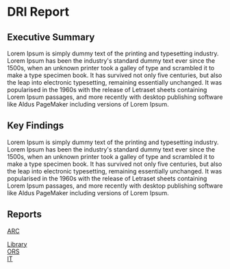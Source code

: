 # DRI Report

## Executive Summary

Lorem Ipsum is simply dummy text of the printing and typesetting industry. Lorem Ipsum has been the industry's standard dummy text ever since the 1500s, when an unknown printer took a galley of type and scrambled it to make a type specimen book. It has survived not only five centuries, but also the leap into electronic typesetting, remaining essentially unchanged. It was popularised in the 1960s with the release of Letraset sheets containing Lorem Ipsum passages, and more recently with desktop publishing software like Aldus PageMaker including versions of Lorem Ipsum.

## Key Findings

Lorem Ipsum is simply dummy text of the printing and typesetting industry. Lorem Ipsum has been the industry's standard dummy text ever since the 1500s, when an unknown printer took a galley of type and scrambled it to make a type specimen book. It has survived not only five centuries, but also the leap into electronic typesetting, remaining essentially unchanged. It was popularised in the 1960s with the release of Letraset sheets containing Lorem Ipsum passages, and more recently with desktop publishing software like Aldus PageMaker including versions of Lorem Ipsum.

## Reports

<a href=""><div class="reportButton arc">
  ARC
</div> </a>

<div class="reportButton library">
  <a href="">Library</a>
</div>

<a href="">  
<div class="reportButton ors">
  ORS
</div>
</a>

<a href="">  
<div class="reportButton it">
  IT
</div>
</a>
